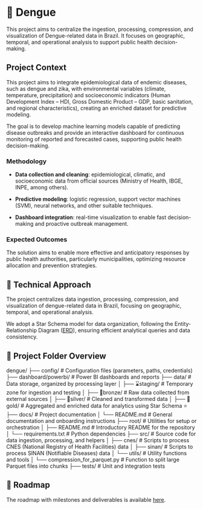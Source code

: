 # 🦟 Dengue
This project aims to centralize the ingestion, processing, compression, and visualization of Dengue-related data in Brazil. It focuses on geographic, temporal, and operational analysis to support public health decision-making.
 
## Project Context

This project aims to integrate epidemiological data of endemic diseases, such as dengue and zika, with environmental variables (climate, temperature, precipitation) and socioeconomic indicators (Human Development Index – HDI, Gross Domestic Product – GDP, basic sanitation, and regional characteristics), creating an enriched dataset for predictive modeling.

The goal is to develop machine learning models capable of predicting disease outbreaks and provide an interactive dashboard for continuous monitoring of reported and forecasted cases, supporting public health decision-making.

### Methodology

* **Data collection and cleaning**: epidemiological, climatic, and socioeconomic data from official sources (Ministry of Health, IBGE, INPE, among others).

* **Predictive modeling**: logistic regression, support vector machines (SVM), neural networks, and other suitable techniques.

* **Dashboard integration**: real-time visualization to enable fast decision-making and proactive outbreak management.

### Expected Outcomes

The solution aims to enable more effective and anticipatory responses by public health authorities, particularly municipalities, optimizing resource allocation and prevention strategies.

## 🌟 Technical Approach

The project centralizes data ingestion, processing, compression, and visualization of dengue-related data in Brazil, focusing on geographic, temporal, and operational analysis.

We adopt a Star Schema model for data organization, following the Entity-Relationship Diagram ([ERD](https://viewer.diagrams.net/index.html?tags=%7B%7D&lightbox=1&highlight=0000ff&nav=1&dark=auto#G1fU3C-npR1xXWfkKQFC86vIHeWcr48x5z#%7B%22pageId%22%3A%221UQrTR_ZhEASL8xhWuEK%22%7D)), ensuring efficient analytical queries and data consistency.

## 🌳 Project Folder Overview
dengue/ 
├── config/                    # Configuration files (parameters, paths, credentials)
├── dashboard/powerbi/         # Power BI dashboards and reports
├── data/                      # Data storage, organized by processing layer
│   ├── ⌛staging/              # Temporary zone for ingestion and testing
│   ├── 🥉bronze/               # Raw data collected from external sources
│   ├── 🥈silver/               # Cleaned and transformed data
│   ├── 🥇gold/                 # Aggregated and enriched data for analytics using Star Schema ⭐
├── docs/                      # Project documentation
│   └── README.md              # General documentation and onboarding instructions
├── root/                      # Utilities for setup or orchestration
│   ├── README.md              # Introductory README for the repository
│   └── requirements.txt       # Python dependencies
├── src/                       # Source code for data ingestion, processing, and helpers
│   ├── cnes/                  # Scripts to process CNES (National Registry of Health Facilities) data
│   ├── sinan/                 # Scripts to process SINAN (Notifiable Diseases) data
│   └── utils/                 # Utility functions and tools
│       └── compression_for_parquet.py  # Function to split large Parquet files into chunks
├── tests/                     # Unit and integration tests

## 📅 Roadmap

The roadmap with milestones and deliverables is available [here](https://github.com/orgs/mlab-rs-brazil/projects/2/views/4).
